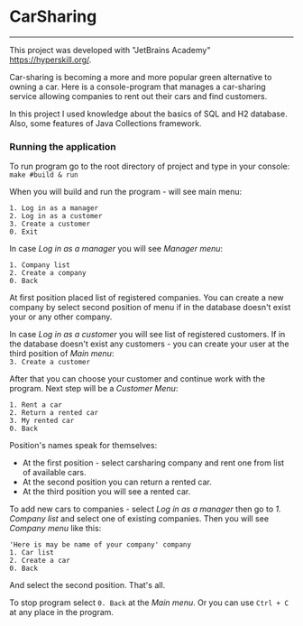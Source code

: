 # CarSharing #
***
This project was developed with "JetBrains Academy" https://hyperskill.org/.

Car-sharing is becoming a more and more popular green alternative to owning a car. 
Here is a console-program that manages a car-sharing service allowing companies to rent 
out their cars and find customers.

In this project I used knowledge about the basics of SQL and H2 database. 
Also, some features of Java Collections framework.

### Running the application ###
To run program go to the root directory of project and type in your console:  
`make #build & run`

When you will build and run the program - will see main menu:
```
1. Log in as a manager
2. Log in as a customer
3. Create a customer
0. Exit
```
In case _Log in as a manager_ you will see _Manager menu_:
```
1. Company list
2. Create a company
0. Back
```
At first position placed list of registered companies. You can create a new company 
by select second position of menu if in the database doesn't exist your or any other company.

In case _Log in as a customer_ you will see list of registered customers.
If in the database doesn't exist any customers - you can create your user at the third position of _Main menu_:  
`3. Create a customer`  

After that you can choose your customer and continue work with the program. Next step will be a _Customer Menu_:
```
1. Rent a car
2. Return a rented car
3. My rented car
0. Back
```
Position's names speak for themselves: 
* At the first position - select carsharing company and rent one
from list of available cars.
* At the second position you can return a rented car.
* At the third position you will see a rented car.

To add new cars to companies - select _Log in as a manager_ then go to _1. Company list_ 
and select one of existing companies. Then you will see _Company menu_ like this:  
```
'Here is may be name of your company' company
1. Car list
2. Create a car
0. Back
```
And select the second position. That's all.

To stop program select `0. Back` at the _Main menu_. 
Or you can use `Ctrl + C` at any place in the program.

